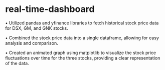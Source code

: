 # real-time-dashboard
• Utilized pandas and yfinance libraries to fetch historical stock price data for DSX, GM, and GNK stocks.

• Combined the stock price data into a single dataframe, allowing for easy analysis and comparison.

• Created an animated graph using matplotlib to visualize the stock price fluctuations over time for the three stocks, providing a clear representation of the data.
